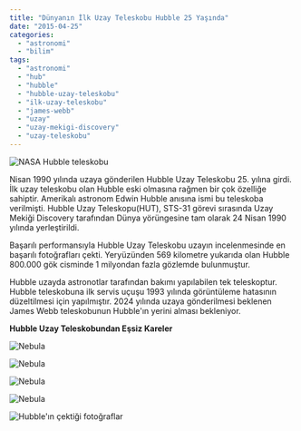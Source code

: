 ```yaml
---
title: "Dünyanın İlk Uzay Teleskobu Hubble 25 Yaşında"
date: "2015-04-25"
categories: 
  - "astronomi"
  - "bilim"
tags: 
  - "astronomi"
  - "hub"
  - "hubble"
  - "hubble-uzay-teleskobu"
  - "ilk-uzay-teleskobu"
  - "james-webb"
  - "uzay"
  - "uzay-mekigi-discovery"
  - "uzay-teleskobu"
---
```


![NASA Hubble teleskobu](../images/HubbleNew-436-300x186.jpg)

Nisan 1990 yılında uzaya gönderilen Hubble Uzay Teleskobu 25. yılına girdi. İlk uzay teleskobu olan Hubble eski olmasına rağmen bir çok özelliğe sahiptir. Amerikalı astronom Edwin Hubble anısına ismi bu teleskoba verilmişti. Hubble Uzay Teleskopu(HUT), STS-31 görevi sırasında Uzay Mekiği Discovery tarafından Dünya yörüngesine tam olarak 24 Nisan 1990 yılında yerleştirildi.

Başarılı performansıyla Hubble Uzay Teleskobu uzayın incelenmesinde en başarılı fotoğrafları çekti. Yeryüzünden 569 kilometre yukarıda olan Hubble 800.000 gök cisminde 1 milyondan fazla gözlemde bulunmuştur.

Hubble uzayda astronotlar tarafından bakımı yapılabilen tek teleskoptur. Hubble teleskobuna ilk servis uçuşu 1993 yılında görüntüleme hatasının düzeltilmesi için yapılmıştır. 2024 yılında uzaya gönderilmesi beklenen James Webb teleskobunun Hubble'ın yerini alması bekleniyor.

**Hubble Uzay Teleskobundan Eşsiz Kareler**

![Nebula](../images/at-ba-C5-9F-C4-B1-nebulas-C4-B1.jpg)

![Nebula](../images/25_yilina_giren_hubble_teleskobu_ndan_nefes_kesen_goruntuler_yayinlandi.jpg)

![Nebula](../images/1200x630_304676_uzay-teleskobu-hubble-25-yasinda.jpg)

![Nebula](../images/hubble’in-25.-yili-kutlaniyor.jpg)

![Hubble'ın çektiği fotoğraflar](../images/hubble-pictures-9.jpg)
